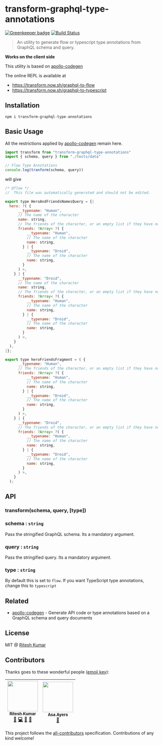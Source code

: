 # transform-graphql-type-annotations

[![Greenkeeper badge](https://badges.greenkeeper.io/transform-it/transform-graphql-type-annotations.svg)](https://greenkeeper.io/)
[![Build Status](https://travis-ci.org/transform-it/transform-graphql-type-annotations.svg?branch=master)](https://travis-ci.org/transform-it/transform-graphql-type-annotations)

> An utility to generate flow or typescript type annotations from GraphQL schema and query.

**Works on the client side**

This utility is based on [apollo-codegen](https://github.com/apollographql/apollo-codegen)

The online REPL is available at  
- https://transform.now.sh/graphql-to-flow
- https://transform.now.sh/graphql-to-typescript

## Installation
```
npm i transform-graphql-type-annotations
```

## Basic Usage

All the restrictions applied by [apollo-codegen](https://github.com/apollographql/apollo-codegen) remain here.
```js
import transform from "transform-graphql-type-annotations"
import { schema, query } from "./tests/data"

// Flow Type Annotations
console.log(tranform(schema, query))
```

will give 

```js
/* @flow */
//  This file was automatically generated and should not be edited.

export type HeroAndFriendsNamesQuery = {|
  hero: ?( {
      __typename: "Human",
      // The name of the character
      name: string,
      // The friends of the character, or an empty list if they have none
      friends: ?Array< ?( {
          __typename: "Human",
          // The name of the character
          name: string,
        } | {
          __typename: "Droid",
          // The name of the character
          name: string,
        }
      ) >,
    } | {
      __typename: "Droid",
      // The name of the character
      name: string,
      // The friends of the character, or an empty list if they have none
      friends: ?Array< ?( {
          __typename: "Human",
          // The name of the character
          name: string,
        } | {
          __typename: "Droid",
          // The name of the character
          name: string,
        }
      ) >,
    }
  ),
|};

export type heroFriendsFragment = ( {
      __typename: "Human",
      // The friends of the character, or an empty list if they have none
      friends: ?Array< ?( {
          __typename: "Human",
          // The name of the character
          name: string,
        } | {
          __typename: "Droid",
          // The name of the character
          name: string,
        }
      ) >,
    } | {
      __typename: "Droid",
      // The friends of the character, or an empty list if they have none
      friends: ?Array< ?( {
          __typename: "Human",
          // The name of the character
          name: string,
        } | {
          __typename: "Droid",
          // The name of the character
          name: string,
        }
      ) >,
    }
  );
```

## API
### transform(schema, query, [type])

### schema : `string`
Pass the stringified GraphQL schema. Its a mandatory argument.

### query : `string`
Pass the stringified query. Its a mandatory argument.
### type : `string`

By default this is set to `flow`. If you want TypeScript type annotations, change this to `typescript`

## Related
- [apollo-codegen](https://github.com/apollographql/apollo-codegen) - Generate API code or type annotations based on a GraphQL schema and query documents

## License
MIT @ [Ritesh Kumar](https://twitter.com/ritz078)

## Contributors

Thanks goes to these wonderful people ([emoji key](https://github.com/kentcdodds/all-contributors#emoji-key)):

<!-- ALL-CONTRIBUTORS-LIST:START - Do not remove or modify this section -->
| [<img src="https://avatars3.githubusercontent.com/u/5389035?v=4" width="100px;"/><br /><sub>Ritesh Kumar</sub>](http://riteshkr.com)<br />[📖](https://github.com//transform-graphql-type-annotations/commits?author=ritz078 "Documentation") [💻](https://github.com//transform-graphql-type-annotations/commits?author=ritz078 "Code") [🤔](#ideas-ritz078 "Ideas, Planning, & Feedback") [👀](#review-ritz078 "Reviewed Pull Requests") | [<img src="https://avatars2.githubusercontent.com/u/324999?v=4" width="100px;"/><br /><sub>Asa Ayers</sub>](http://asaayers.com/)<br />[📖](https://github.com//transform-graphql-type-annotations/commits?author=AsaAyers "Documentation") |
| :---: | :---: |
<!-- ALL-CONTRIBUTORS-LIST:END -->

This project follows the [all-contributors](https://github.com/kentcdodds/all-contributors) specification. Contributions of any kind welcome!
